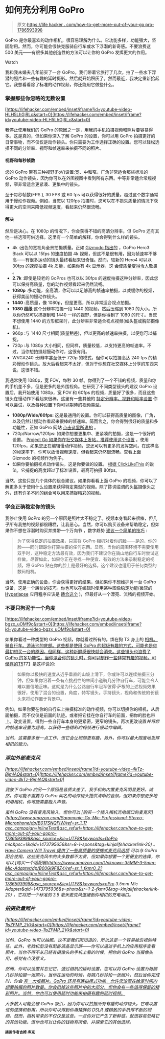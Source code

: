 # 如何充分利用 GoPro

> 原文:[https://life hacker . com/how-to-get-more-out-of-your-go pro-1786593998](https://lifehacker.com/how-to-get-more-out-of-your-gopro-1786593998)

GoPro 是你最喜欢的动作相机，很容易理解为什么。它功能多样，功能强大，坚固耐用。然而，你可能会很快克服骑自行车或水下浮潜的新奇感。不要浪费这 500 美元——有很多其他创造性的方法可以让你的 GoPro 发挥更大的作用。

Watch

我和我未婚夫几年前买了一台 GoPro。我们带着它旅行了几次，拍了一些水下浮潜的照片和一些有趣的延时摄影。然后就开始积灰了。然而最近，我决定重新拾起它。我想看看除了标准的动作视频，你还能用它做些什么。

### 掌握那些你忽略的无数设置

 [https://lifehacker.com/embed/inset/iframe?id=youtube-video-HLH5LhGjRLc&start=0](https://lifehacker.com/embed/inset/iframe?id=youtube-video-HLH5LhGjRLc&start=0) 

我停止使用我们的 GoPro 的原因之一是，用我的手机拍摄视频和照片要容易得多。这是真的，但如果你深入了解 GoPro 的设置，你可以用 GoPro 拍摄更好的日常事物，而不仅仅是动作镜头。你只需要为工作选择正确的设置。您可以轻松选择不同的分辨率、视野和帧速率来拍摄不同的照片。

#### 视野和每秒帧数

您的 GoPro 带有三种视野(FoV)设置:宽、中和窄。广角非常适合那些标准的 GoPro 动作镜头，因为你可以在外围视图中看到所有东西。中等非常适合常规视频，窄非常适合更紧凑、更集中的镜头。

至于每秒帧数(FPS ), 30 FPS 或 60 fps 可以获得很好的质量，超过这个数字通常用于慢动作视频。例如，当您以 120fps 拍摄时，您可以在不损失质量的情况下获得更大的空间来降低视频速度，看起来仍然很流畅。

#### 解决

然后是决心。在 1080p 的情况下，你会获得不错的高清分辨率，但 GoPro 还有其他一些选项可供选择。这里有一个简单的解释，你会得到什么样的镜头。

*   4k :出色的宽视角全景拍摄质量。正如 [Gizmodo 指出的](http://gizmodo.com/gopro-hero4-hands-on-action-cam-goes-beast-for-a-pric-1640225592) ，GoPro Hero3 Black 可以以 15fps 的速度拍摄 4k 视频，但这不是很有用，因为帧速率不够高——有很多运动的镜头最终看起来很奇怪。然而，较新的 Hero4 可以以 30fps 的速度拍摄 4k 质量，如果你有 4k 显示器，这 [会使质量变得令人敬畏](http://lifehacker.com/everything-you-can-do-with-the-4k-camera-in-your-pocket-1769337531) 。
*   **2.7k** :即使是较老的 GoPros 也可以以 30fps 的速度拍摄这种分辨率，因此您可以保持高质量，您的动作视频看起来仍然流畅。
*   **1080p** :多功能，全高清，你可以以足够高的帧速率拍摄，以减缓你的视频，获得美丽的慢动作镜头。
*   **1440** :高质量，像 1080p，但是更高，所以非常适合视点拍摄。
*   **1080 超级**:这个分辨率拍摄一段 1440 的视频，然后压缩到 1080 的大小。所以你仍然可以捕捉到和 1440 一样的视野，但是你得到了 1080 的尺寸。当您不想使用 1440 的方形框架时，此分辨率非常适合视点视频(如头盔或胸部摄像机)。
*   960p :与 1440 尺寸相同(质量稍差)，但以更高的帧速率拍摄，以便您可以捕捉。
*   720p :与 1080p 大小相同，但同样，质量较低，以支持更高的帧速率。不过，当你想拍摄超慢动作时，这很有用。
*   WVGA240 :分辨率甚至低于 720p 的模式，但你可以拍摄高达 240 fps 的精彩慢动作镜头。放大后看起来不太好，但对于你想在社交媒体上分享的东西来说，这很不错。

我通常使用 1080p，宽 FOV，每秒 30 帧。你得到了一个不错的视频，质量和你的手机差不多，但是更多的是外围视角。在研究了不同类型镜头的建议 GoPro 设置后，我开始使用 1080p，宽 FOV 和 60fps 的视频，质量好了很多，而且这些镜头在慢动作下看起来很棒。这里有一些其他的 [特定分辨率、视野和帧率设置](http://projectgo.pro/gopro-settings/) 你可以尝试，以及每种设置下你可以期待的视频类型。

*   **1080p/Wide/60fps:** 这是最通用的设置。你可以获得高质量的图像，广角，以及仍然让慢动作看起来很棒的帧速率。简而言之，你会得到很好的质量和多功能性，正如 GoPro 网站 [点击这里所说的](http://clicklikethis.com/guide-to-gopro-settings/) 。
*   720p/Narrow/120fps: 如果你想要更集中、更紧凑的拍摄，这是一个很好的设置。 [Project Go 如果你在社交媒体上发帖，推荐使用这个设置](http://projectgo.pro/gopro-settings/) 。使用 120fps，如果您正在编辑慢动作视频，您还可以有更多的发挥空间。在这样高的帧速率下，你可以放慢视频速度，但看起来仍然很流畅。查看上面 Gizmodo 的视频作为例子。
*   如果你要拍摄视点动作镜头，这是你要做的设置。 [根据 ClickLikeThis](http://clicklikethis.com/guide-to-gopro-settings/) 的说法，它捕捉的高度超过了标准设置，最高可拍摄 80fps。

当然，这些只是几个具体的组合建议。如果你看看上面 GoPro 的视频，你可以了解更多关于使用什么设置来获得特定类型的视频。除了陈词滥调的头盔摄像头之外，还有许多不同的组合可以用来捕捉精彩的视频。

### 学会正确稳定你的镜头

我停止使用 GoPro 的另一个原因是照片太不稳定了。视频本身看起来很棒，但几乎所有我拍的视频都很糟糕，让我恶心。当然，你可以购买设备来帮助稳定，但如果你不想在浮潜时购买并携带一个万向节 ，数字趋势 [建议一个简单的技巧](http://www.digitaltrends.com/photography/gopro-tips-and-tricks/) :

> 为了获得稳定的拍摄效果，只需将 GoPro 相机对着你的脸——是的，你的脸——同时跟踪你打算拍摄的任何东西。显然，当你的周围环境不需要使用双手时，这种稳定方法最有效，因为我们不建议你在骑山地自行车时尝试这样做。尽管如此，如果你正在寻找一种便宜、有效的方法来录制稳定的视频，将 GoPro 贴在你的脸上是最好的选择。这个建议也适用于任何类型的数码相机。

当然，使用正确的设备，你会获得更好的结果，但如果你不想维护另一台 GoPro 设备，这是一个廉价的技巧。你也可以在编辑时使用某种图像稳定功能(微软的 [Hyperlapse](http://research.microsoft.com/en-us/um/redmond/projects/hyperlapseapps/) 应用程序应该是 [适合这个](https://lifehacker.com/microsoft-hyperlapse-builds-time-lapse-highlight-reels-1704462375) )，但最好从一个漂亮、流畅的视频开始。

### 不要只拘泥于一个角度

 [https://lifehacker.com/embed/inset/iframe?id=youtube-video-bgzx_uOMf9c&start=0](https://lifehacker.com/embed/inset/iframe?id=youtube-video-bgzx_uOMf9c&start=0) 

如果你看过一种类型的 GoPro 视频，你就看过所有的。绑在狗 T3 身上的 [相机。骑自行车。游泳池的底部。这些都是使用 GoPro 的超级有趣的方式，可能也是你最初想买一台的原因，但同样，这种新鲜感很快就会消失。这些镜头也浪费了 GoPro 的多功能性。当你混合你的镜头时，你可以制作一些非常有趣的视频。可储存的T5](https://www.youtube.com/watch?v=8wqNX7_4vAE)T7】是这样说的:

> 如果你以极快的速度从近乎垂直的山坡上滑下，你或许可以连续拍摄三分钟，但如果你沿着一条有点挑战性的林间小道骑几分钟自行车，可能会令人难以置信地乏味。这就是为什么公路自行车冠军彼得·萨根的上述视频效果很好，使用了混合的设置，角度，特写镜头，手持镜头，视角和传统的长镜头来将动作置于背景中。

例如，如果你要在你的自行车上拍摄标准的动作视频，你可以切换你的相机，从后面拍摄，而不仅仅是前面的轨迹。或者把它挂在你自行车的前面，把你的脸也带上。改变设置，得到一些自行车本身的更紧密，更窄的镜头。再次更改设置*并将您的帧速率设置为超高，以获得一些精彩的视频进行慢动作编辑。*

*当然，这需要多做一点工作，但它会让视频更有趣，另外，你可以最大限度地发挥相机的能力。*

### *添加外部麦克风*

 *[https://lifehacker.com/embed/inset/iframe?id=youtube-video-4kTz-BjmlAQ&start=0](https://lifehacker.com/embed/inset/iframe?id=youtube-video-4kTz-BjmlAQ&start=0)* 

*我放下 GoPro 的另一个原因是音质太差了。我手机的内置麦克风明显更好。诚然，你可能不需要为 GoPro 闻名的动作镜头提供清晰的音频，但如果你想更多地利用相机，你可能需要融入声音。*

*虽然 GoPro 没有麦克风输入，但你可以 [购买一个插入相机充电端口的麦克风](https://www.amazon.com/Saramonic-Go-Mic-Professional-Stereo-Microphone/dp/B017SNQFIW/ref=sr_1_1?asc_campaign=InlineText&asc_refurl=https://lifehacker.com/how-to-get-more-out-of-your-gopro-1786593998&asc_source=&ie=UTF8&keywords=GoPro mic&psc=1&qid=1473795656&sr=8-1-spons&tag=kinjalifehackerlink-20) 。 [Have Camera Will Travel 提供了一些高质量的便携式麦克风选项](https://havecamerawilltravel.com/photographer/gopro-external-microphones) 可以与 GoPro 配合使用。这些麦克风中的大多数都不太贵，但如果你想要一个更便宜的选择，你可以 [购买一个适配器](https://www.amazon.com/Unknown-35MM-3-5mm-Mic-Adapter/dp/B00GI9F8Z4/ref=sr_1_fkmr0_2?asc_campaign=InlineText&asc_refurl=https://lifehacker.com/how-to-get-more-out-of-your-gopro-1786593998&asc_source=&ie=UTF8&keywords=oPro 3.5mm Mic Adapter&qid=1473795936&s=photo&sr=1-2-fkmr0&tag=kinjalifehackerlink-20) ，它将把一个标准的 3.5 毫米麦克风连接到你相机的充电端口。*

### ***拍摄批量照片***

 *[https://lifehacker.com/embed/inset/iframe?id=youtube-video-1lsZFMP_2Vk&start=0](https://lifehacker.com/embed/inset/iframe?id=youtube-video-1lsZFMP_2Vk&start=0)* 

*当然，GoPro 也可以拍照。这不是我们所知道的，所以这是一个容易被忽视的特征。此外，老款机型没有配备液晶显示屏——你可以通过手机上的应用程序查看照片。当你不得不从已经有摄像头的手机上看的时候，把你的 GoPro 当摄像头用，感觉有点没意义。* 

*然而，你可以设置并忘记它。通过相机的延时设置，您可以将 GoPro 设置为每隔几秒钟拍摄一张照片。当你在运动的时候，每隔几秒钟拍一张照片，然后当你完成 时，你会 [有一大堆照片。GoPro 还具有连拍模式功能，允许您设置在给定时间内想要拍摄的照片数量。你会扔掉这些照片中的大部分，但你会有一些值得保留的精彩照片。当然，你也可以使用延时功能来拍摄有趣的延时视频。](http://www.mensfitness.com/styleandgrooming/fashion/5-ways-to-get-the-most-from-your-gopro?page=3)*

*大多数人可能会被 GoPro 吸引，因为你可以拍摄所有有趣的动作镜头。它难以置信的便携和耐用，所以你可以得到你用矮胖的 DSLR 或精致的手机得不到的视频。然而，相机带来的不仅仅是这些。一旦你对它产生了新鲜感，就很容易忽略它的其他功能，但你也可以让你的钱物有所值，并探索它的其他选择。*

**<small>插画作者吉姆·库克</small>**